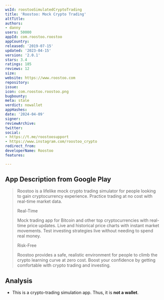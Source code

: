 ```yaml
---
wsId: roostooSimulatedCryptoTrading
title: 'Roostoo: Mock Crypto Trading'
altTitle: 
authors:
- danny
users: 50000
appId: com.roostoo.roostoo
appCountry: 
released: '2019-07-15'
updated: '2023-04-15'
version: '2.0.1'
stars: 3.4
ratings: 185
reviews: 12
size: 
website: https://www.roostoo.com
repository: 
issue: 
icon: com.roostoo.roostoo.png
bugbounty: 
meta: stale
verdict: nowallet
appHashes: 
date: '2024-04-09'
signer: 
reviewArchive: 
twitter: 
social:
- https://t.me/roostoosupport
- https://www.instagram.com/roostoo_crypto
redirect_from: 
developerName: Roostoo
features: 

---
```


## App Description from Google Play

> Roostoo is a lifelike mock crypto trading simulator for people looking to gain cryptocurrency experience. Practice trading at no cost with real-time market data.
>
> Real-Time
>
> Mock trading app for Bitcoin and other top cryptocurrencies with real-time price updates. Live and historical price charts with instant market movements. Test investing strategies live without needing to spend real money.
>
> Risk-Free
> 
> Roostoo provides a safe, realistic environment for people to climb the crypto learning curve at zero cost. Boost your confidence by getting comfortable with crypto trading and investing.

## Analysis 

- This is a crypto-trading simulation app. Thus, it is **not a wallet**.